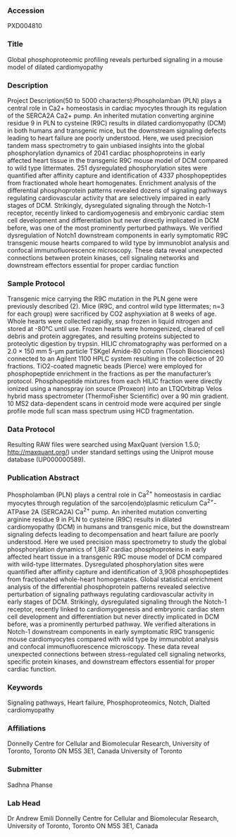 ### Accession
PXD004810

### Title
Global phosphoproteomic profiling reveals perturbed signaling in a  mouse model of dilated cardiomyopathy

### Description
Project Description(50 to 5000 characters):Phospholamban (PLN) plays a central role in Ca2+ homeostasis in cardiac myocytes through its regulation of the SERCA2A Ca2+ pump. An inherited mutation converting arginine residue 9 in PLN to cysteine (R9C) results in dilated cardiomyopathy (DCM) in both humans and transgenic mice, but the downstream signaling defects leading to heart failure are poorly understood. Here, we used precision tandem mass spectrometry to gain unbiased insights into the global phosphorylation dynamics of 2041 cardiac phosphoproteins in early affected heart tissue in the transgenic R9C mouse model of DCM compared to wild type littermates. 251 dysregulated phosphorylation sites were quantified after affinity capture and identification of 4337 phosphopeptides from fractionated whole heart homogenates. Enrichment analysis of the differential phosphoprotein patterns revealed dozens of signaling pathways regulating cardiovascular activity that are selectively impaired in early stages of DCM. Strikingly, dysregulated signaling through the Notch-1 receptor, recently linked to cardiomyogenesis and embryonic cardiac stem cell development and differentiation but never directly implicated in DCM before, was one of the most prominently perturbed pathways. We verified dysregulation of Notch1 downstream components in early symptomatic R9C transgenic mouse hearts compared to wild type by immunoblot analysis and confocal immunofluorescence microscopy. These data reveal unexpected connections between protein kinases, cell signaling networks and downstream effectors essential for proper cardiac function

### Sample Protocol
Transgenic mice carrying the R9C mutation in the PLN gene were previously described (2). Mice (R9C, and control wild type littermates; n=3 for each group) were sacrificed by CO2 asphyxiation at 8 weeks of age. Whole hearts were collected rapidly, snap frozen in liquid nitrogen and stored at -80°C until use. Frozen hearts were homogenized, cleared of cell debris and protein aggregates, and resulting proteins subjected to proteolytic digestion by trypsin. HILIC chromatography was performed on a 2.0 × 150 mm 5-µm particle TSKgel Amide-80 column (Tosoh Biosciences) connected to an Agilent 1100 HPLC system resulting in the collection of 20 fractions. TiO2-coated magnetic beads (Pierce) were employed for phosphopeptide enrichment in the fractions as per the manufacturer’s protocol.  Phosphopeptide mixtures from each HILIC fraction were directly ionized using a nanospray ion source (Proxeon) into an LTQOrbitrap Velos hybrid mass spectrometer (ThermoFisher Scientific) over a 90 min gradient. 10 MS2 data-dependent scans in centroid mode were acquired per single profile mode full scan mass spectrum using HCD fragmentation.

### Data Protocol
Resulting RAW files were searched using MaxQuant (version 1.5.0; http://maxquant.org/) under standard settings using the Uniprot mouse database (UP000000589).

### Publication Abstract
Phospholamban (PLN) plays a central role in Ca<sup>2+</sup> homeostasis in cardiac myocytes through regulation of the sarco(endo)plasmic reticulum Ca<sup>2+</sup>-ATPase 2A (SERCA2A) Ca<sup>2+</sup> pump. An inherited mutation converting arginine residue 9 in PLN to cysteine (R9C) results in dilated cardiomyopathy (DCM) in humans and transgenic mice, but the downstream signaling defects leading to decompensation and heart failure are poorly understood. Here we used precision mass spectrometry to study the global phosphorylation dynamics of 1,887 cardiac phosphoproteins in early affected heart tissue in a transgenic R9C mouse model of DCM compared with wild-type littermates. Dysregulated phosphorylation sites were quantified after affinity capture and identification of 3,908 phosphopeptides from fractionated whole-heart homogenates. Global statistical enrichment analysis of the differential phosphoprotein patterns revealed selective perturbation of signaling pathways regulating cardiovascular activity in early stages of DCM. Strikingly, dysregulated signaling through the Notch-1 receptor, recently linked to cardiomyogenesis and embryonic cardiac stem cell development and differentiation but never directly implicated in DCM before, was a prominently perturbed pathway. We verified alterations in Notch-1 downstream components in early symptomatic R9C transgenic mouse cardiomyocytes compared with wild type by immunoblot analysis and confocal immunofluorescence microscopy. These data reveal unexpected connections between stress-regulated cell signaling networks, specific protein kinases, and downstream effectors essential for proper cardiac function.

### Keywords
Signaling pathways, Heart failure, Phosphoproteomics, Notch, Dialted cardiomyopathy

### Affiliations
Donnelly Centre for Cellular and Biomolecular Research, University of Toronto, Toronto ON M5S 3E1, Canada
University of Toronto

### Submitter
Sadhna Phanse

### Lab Head
Dr Andrew Emili
Donnelly Centre for Cellular and Biomolecular Research, University of Toronto, Toronto ON M5S 3E1, Canada


